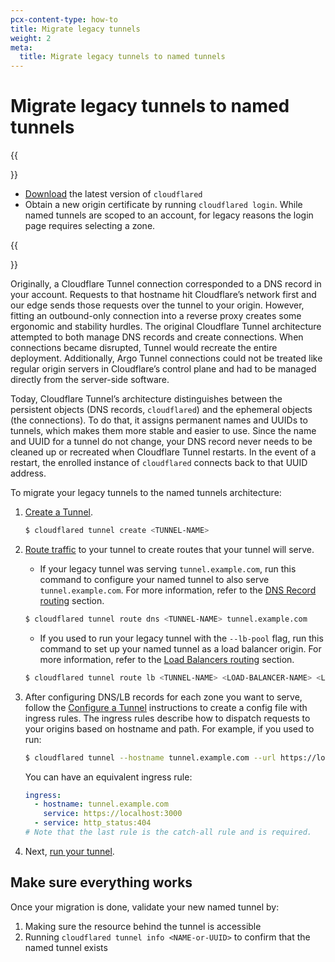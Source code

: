 ```yaml
---
pcx-content-type: how-to
title: Migrate legacy tunnels
weight: 2
meta:
  title: Migrate legacy tunnels to named tunnels
---
```


# Migrate legacy tunnels to named tunnels

{{<Aside type="note" header="Before you start">}}

- [Download](/cloudflare-one/connections/connect-apps/install-and-setup/installation/) the latest version of `cloudflared`
- Obtain a new origin certificate by running `cloudflared login`. While named tunnels are scoped to an account, for legacy reasons the login page requires selecting a zone.

{{</Aside>}}

Originally, a Cloudflare Tunnel connection corresponded to a DNS record in your account. Requests to that hostname hit Cloudflare’s network first and our edge sends those requests over the tunnel to your origin. However, fitting an outbound-only connection into a reverse proxy creates some ergonomic and stability hurdles. The original Cloudflare Tunnel architecture attempted to both manage DNS records and create connections. When connections became disrupted, Tunnel would recreate the entire deployment. Additionally, Argo Tunnel connections could not be treated like regular origin servers in Cloudflare’s control plane and had to be managed directly from the server-side software.

Today, Cloudflare Tunnel’s architecture distinguishes between the persistent objects (DNS records, `cloudflared`) and the ephemeral objects (the connections). To do that, it assigns permanent names and UUIDs to tunnels, which makes them more stable and easier to use. Since the name and UUID for a tunnel do not change, your DNS record never needs to be cleaned up or recreated when Cloudflare Tunnel restarts. In the event of a restart, the enrolled instance of `cloudflared` connects back to that UUID address.

To migrate your legacy tunnels to the named tunnels architecture:

1.  [Create a Tunnel](/cloudflare-one/connections/connect-apps/install-and-setup/tunnel-guide/#3-create-a-tunnel-and-give-it-a-name).

    ```bash
    $ cloudflared tunnel create <TUNNEL-NAME>
    ```

2.  [Route traffic](/cloudflare-one/connections/connect-apps/routing-to-tunnel/) to your tunnel to create routes that your tunnel will serve.

    - If your legacy tunnel was serving `tunnel.example.com`, run this command to configure your named tunnel to also serve `tunnel.example.com`. For more information, refer to the [DNS Record routing](/cloudflare-one/connections/connect-apps/routing-to-tunnel/dns/) section.

    ```bash
    $ cloudflared tunnel route dns <TUNNEL-NAME> tunnel.example.com
    ```

    - If you used to run your legacy tunnel with the `--lb-pool` flag, run this command to set up your named tunnel as a load balancer origin. For more information, refer to the [Load Balancers routing](/cloudflare-one/connections/connect-apps/routing-to-tunnel/lb/) section.

    ```bash
    $ cloudflared tunnel route lb <TUNNEL-NAME> <LOAD-BALANCER-NAME> <LOAD-BALANCER-POOL>
    ```

3.  After configuring DNS/LB records for each zone you want to serve, follow the [Configure a Tunnel](/cloudflare-one/connections/connect-apps/configuration/configuration-file/) instructions to create a config file with ingress rules. The ingress rules describe how to dispatch requests to your origins based on hostname and path. For example, if you used to run:

    ```bash
    $ cloudflared tunnel --hostname tunnel.example.com --url https://localhost:3000
    ```

    You can have an equivalent ingress rule:

    ```yml
    ingress:
      - hostname: tunnel.example.com
        service: https://localhost:3000
      - service: http_status:404
    # Note that the last rule is the catch-all rule and is required.
    ```

4.  Next, [run your tunnel](/cloudflare-one/connections/connect-apps/run-tunnel/).

## Make sure everything works

Once your migration is done, validate your new named tunnel by:

1.  Making sure the resource behind the tunnel is accessible
2.  Running `cloudflared tunnel info <NAME-or-UUID>` to confirm that the named tunnel exists

